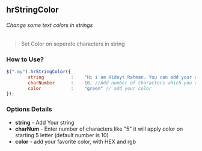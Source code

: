 ## hrStringColor
######  Change some text colors in strings

>Set Color on seperate characters in string

### How to Use?
```javascript
$(".my").hrStringColor({
		string 			: 	 "Hi i am Hidayt Rahman. You can add your own",
		charNumber 		: 	 10, //Add number of characters which you want to color
		color 			:  	 "green" // add your color
});
```

### Options Details
*  **string** - Add Your string
* **charNum** - Enter number of characters like "5" it will apply color on starting 5 letter (default number is 10)
* **color** -  add your favorite color, with HEX and rgb
